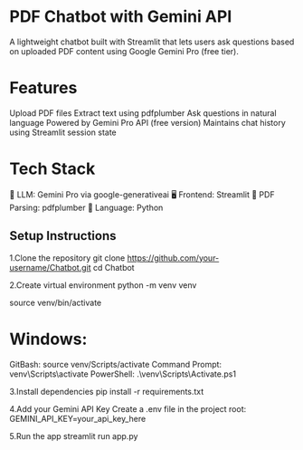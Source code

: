 # PDF Chatbot with Gemini API
A lightweight chatbot built with Streamlit that lets users ask questions based on uploaded PDF content using Google Gemini Pro (free tier).

# Features
Upload PDF files
Extract text using pdfplumber
Ask questions in natural language
Powered by Gemini Pro API (free version)
Maintains chat history using Streamlit session state

# Tech Stack
🧠 LLM: Gemini Pro via google-generativeai
🖥 Frontend: Streamlit
📄 PDF Parsing: pdfplumber
🐍 Language: Python

## Setup Instructions
1.Clone the repository
git clone https://github.com/your-username/Chatbot.git
cd Chatbot

2.Create virtual environment
python -m venv venv

source venv/bin/activate  
# Windows: 
GitBash: source venv/Scripts/activate
Command Prompt: venv\Scripts\activate
PowerShell: .\venv\Scripts\Activate.ps1

3.Install dependencies
pip install -r requirements.txt

4.Add your Gemini API Key
Create a .env file in the project root:
GEMINI_API_KEY=your_api_key_here

5.Run the app
streamlit run app.py
